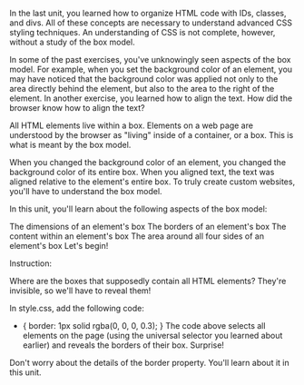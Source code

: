 In the last unit, you learned how to organize HTML code with IDs, classes, and divs. All of these concepts are necessary to understand advanced CSS styling techniques. An understanding of CSS is not complete, however, without a study of the box model.

In some of the past exercises, you've unknowingly seen aspects of the box model. For example, when you set the background color of an element, you may have noticed that the background color was applied not only to the area directly behind the element, but also to the area to the right of the element. In another exercise, you learned how to align the text. How did the browser know how to align the text?

All HTML elements live within a box. Elements on a web page are understood by the browser as "living" inside of a container, or a box. This is what is meant by the box model.

When you changed the background color of an element, you changed the background color of its entire box. When you aligned text, the text was aligned relative to the element's entire box. To truly create custom websites, you'll have to understand the box model.

In this unit, you'll learn about the following aspects of the box model:

The dimensions of an element's box
The borders of an element's box
The content within an element's box
The area around all four sides of an element's box
Let's begin!

Instruction:

Where are the boxes that supposedly contain all HTML elements? They're invisible, so we'll have to reveal them!

In style.css, add the following code:

* { 
  border: 1px solid rgba(0, 0, 0, 0.3);
}
The code above selects all elements on the page (using the universal selector you learned about earlier) and reveals the borders of their box. Surprise!

Don't worry about the details of the border property. You'll learn about it in this unit.
